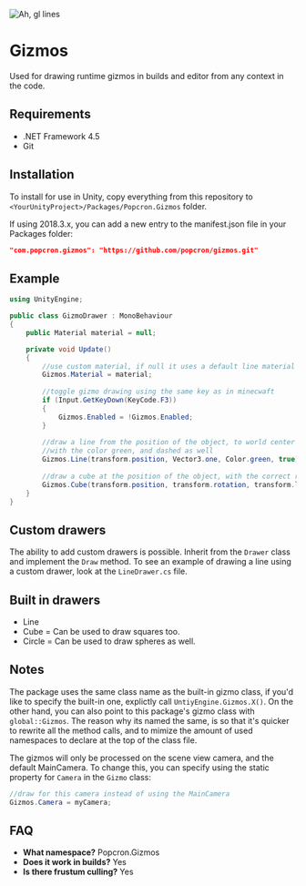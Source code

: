 ![Ah, gl lines](https://img.itch.zone/aW1nLzkwOTgxMy5wbmc=/original/rb1Vfm.png)
# Gizmos
Used for drawing runtime gizmos in builds and editor from any context in the code.

## Requirements
- .NET Framework 4.5
- Git

## Installation
To install for use in Unity, copy everything from this repository to `<YourUnityProject>/Packages/Popcron.Gizmos` folder.

If using 2018.3.x, you can add a new entry to the manifest.json file in your Packages folder:
```json
"com.popcron.gizmos": "https://github.com/popcron/gizmos.git"
```

## Example
```cs
using UnityEngine;

public class GizmoDrawer : MonoBehaviour
{
    public Material material = null;

    private void Update()
    {
        //use custom material, if null it uses a default line material
        Gizmos.Material = material;
        
        //toggle gizmo drawing using the same key as in minecwaft
        if (Input.GetKeyDown(KeyCode.F3))
        {
            Gizmos.Enabled = !Gizmos.Enabled;
        }
        
        //draw a line from the position of the object, to world center
        //with the color green, and dashed as well
        Gizmos.Line(transform.position, Vector3.one, Color.green, true);
        
        //draw a cube at the position of the object, with the correct rotation and scale
        Gizmos.Cube(transform.position, transform.rotation, transform.lossyScale);
    }
}
```

## Custom drawers
The ability to add custom drawers is possible. Inherit from the `Drawer` class and implement the `Draw` method. To see an example of drawing a line using a custom drawer, look at the `LineDrawer.cs` file.

## Built in drawers
- Line
- Cube = Can be used to draw squares too.
- Circle = Can be used to draw spheres as well.

## Notes
The package uses the same class name as the built-in gizmo class, if you'd like to specify the built-in one, explictly call `UntiyEngine.Gizmos.X()`. On the other hand, you can also point to this package's gizmo class with `global::Gizmos`. The reason why its named the same, is so that it's quicker to rewrite all the method calls, and to mimize the amount of used namespaces to declare at the top of the class file.

The gizmos will only be processed on the scene view camera, and the default MainCamera. To change this, you can specify using the static property for `Camera` in the `Gizmo` class:
```cs
//draw for this camera instead of using the MainCamera
Gizmos.Camera = myCamera;
```

## FAQ
- **What namespace?** Popcron.Gizmos
- **Does it work in builds?** Yes
- **Is there frustum culling?** Yes
